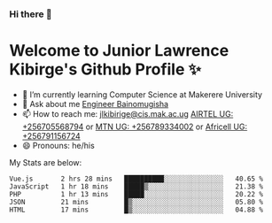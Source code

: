 ### Hi there 👋 
# Welcome to Junior Lawrence Kibirge's Github Profile ✨
 
<!--
**juniorkibirige/juniorkibirige** is a ✨ _special_ ✨ repository because its `README.md` (this file) appears on your GitHub profile.

Here are some ideas to get you started:

- 🔭 I’m currently working on ...
- 🌱 I’m currently learning ...
- 👯 I’m looking to collaborate on ...
- 🤔 I’m looking for help with ...
- 💬 Ask me about ...
- 📫 How to reach me: ...
- 😄 Pronouns: ...
- ⚡ Fun fact: ...
-->
- 🌱 I’m currently learning Computer Science at Makerere University
- 💬 Ask about me [Engineer Bainomugisha](mailto:baino@mak.ac.ug)
- 📫 How to reach me: [jlkibirige@cis.mak.ac.ug](mailto:jlkibirige@cis.mak.ac.ug) [AIRTEL UG: +256705568794](tel:+256705568794) or [MTN UG: +256789334002](tel:+256789334002) or [Africell UG: +256791156724](tel:+256791156724)
- 😄 Pronouns: he/his

My Stats are below:

<!--START_SECTION:waka-->
```text
Vue.js       2 hrs 28 mins   ██████████░░░░░░░░░░░░░░░   40.65 % 
JavaScript   1 hr 18 mins    █████▒░░░░░░░░░░░░░░░░░░░   21.38 % 
PHP          1 hr 13 mins    █████░░░░░░░░░░░░░░░░░░░░   20.22 % 
JSON         21 mins         █▒░░░░░░░░░░░░░░░░░░░░░░░   05.80 % 
HTML         17 mins         █▒░░░░░░░░░░░░░░░░░░░░░░░   04.88 % 
```
<!--END_SECTION:waka-->
